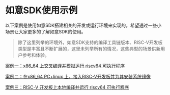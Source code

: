 # 如意SDK使用示例

以下案例是使用如意SDK搭建相关的开发或运行环境来实现的。希望通过一些小场景让大家更多的了解如意SDK的使用。

> 除了这里列举的环境外，如意SDK支持的编译工具链版本、RISC-V开发板类型是丰富且不断扩展的，这里未列举所有的情况，这些典型的场景供新用户参考和体验。

[案例一：x86_64 上交叉编译并模拟运行 riscv64 可执行程序](./demo1.md)

[案例二：在x86_64 PC+linux 上，接入RISC-V开发板并为其安装系统镜像](./demo2-setupos.md)

[案例三：RISC-V 开发板上本地编译并运行 riscv64 可执行程序](./demo3-th1520.md)
